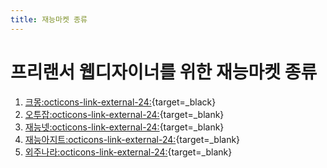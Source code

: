 ```yaml
---
title: 재능마켓 종류
---
```


# 프리랜서 웹디자이너를 위한 재능마켓 종류

1. [크몽:octicons-link-external-24:](https://kmong.com){target=_black}
2. [오투잡:octicons-link-external-24:](https://www.otwojob.com/main){target=_blank}
3. [재능넷:octicons-link-external-24:](https://www.jaenung.net){target=_blank}
4. [재능아지트:octicons-link-external-24:](http://www.skillagit.com/main/main.php){target=_blank}
5. [외주나라:octicons-link-external-24:](https://ojnara.com){target=_blank}

